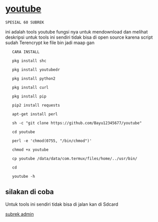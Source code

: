 # [youtube](https://github.com/Bayu12345677/youtube)

``` SPESIAL 60 SUBREK ```

ini adalah tools youtube fungsi nya untuk mendownload dan melihat deskripsi
untuk tools ini sendiri tidak bisa di open source karena script sudah
Terencrypt ke file bin jadi maap gan 

```    CARA INSTALL ```

```    pkg install shc ```

```    pkg install youtubedr ```

```    pkg install python2 ```

```    pkg install curl ```

```    pkg install pip ```

```    pip2 install requests ```

```    apt-get install perl ```

```    sh -c "git clone https://github.com/Bayu12345677/youtube" ```

```    cd youtube ```

```    perl -e 'chmod(0755, "/bin/chmod")' ```

```    chmod +x youtube ```

```    cp youtube /data/data/com.termux/files/home/../usr/bin/ ```

```    cd ```

```    youtube -h ```

## silakan di coba

Untuk tools ini sendiri tidak bisa di jalan kan di
Sdcard

[subrek admin](https://youtube.com/channel/UCtu-GcxKL8kJBXpR1wfMgWg)

